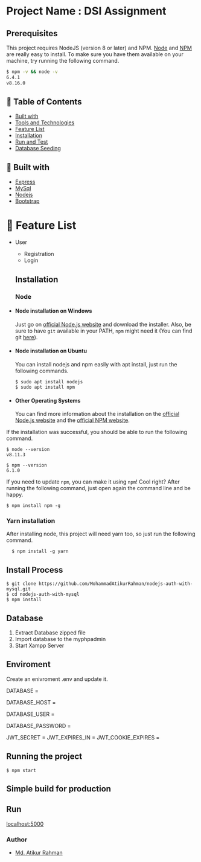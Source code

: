 # Project Name : DSI Assignment

## Prerequisites

This project requires NodeJS (version 8 or later) and NPM.
[Node](http://nodejs.org/) and [NPM](https://npmjs.org/) are really easy to install.
To make sure you have them available on your machine,
try running the following command.

```sh
$ npm -v && node -v
6.4.1
v8.16.0
```

## :bookmark: Table of Contents

- [Built with](#hammer-built-with)
- [Tools and Technologies](#gear-tools-and-technologies)
- [Feature List](#bookmark-feature-list)
- [Installation](#installation)
- [Run and Test](#run)
- [Database Seeding](#floppy_disk-database-seeding)

## :hammer: Built with

- [Express](https://expressjs.com/)
- [MySql](https://www.mysql.com/)
- [Nodejs](https://nodejs./)
- [Bootstrap](http://www.getbootstrap.com/)

# :bookmark: Feature List

- User

  - Registration
  - Login

  ## Installation

  ### Node

* #### Node installation on Windows

  Just go on [official Node.js website](https://nodejs.org/) and download the installer.
  Also, be sure to have `git` available in your PATH, `npm` might need it (You can find git [here](https://git-scm.com/)).

* #### Node installation on Ubuntu

  You can install nodejs and npm easily with apt install, just run the following commands.

      $ sudo apt install nodejs
      $ sudo apt install npm

* #### Other Operating Systems
  You can find more information about the installation on the [official Node.js website](https://nodejs.org/) and the [official NPM website](https://npmjs.org/).

If the installation was successful, you should be able to run the following command.

    $ node --version
    v8.11.3

    $ npm --version
    6.1.0

If you need to update `npm`, you can make it using `npm`! Cool right? After running the following command, just open again the command line and be happy.

    $ npm install npm -g

###

### Yarn installation

After installing node, this project will need yarn too, so just run the following command.

      $ npm install -g yarn

## Install Process

    $ git clone https://github.com/MohammadAtikurRahman/nodejs-auth-with-mysql.git
    $ cd nodejs-auth-with-mysql
    $ npm install

## Database

1. Extract Database zipped file
2. Import database to the myphpadmin
3. Start Xampp Server

## Enviroment

Create an enivroment .env and update it.

DATABASE = <database name>

DATABASE_HOST = <localhost>

DATABASE_USER = <database user>

DATABASE_PASSWORD = <database user password>

JWT_SECRET = <jwt secrets key>
JWT_EXPIRES_IN = <jwt expire date>
JWT_COOKIE_EXPIRES =<jwt cookie expires>

## Running the project

    $ npm start

## Simple build for production

## Run

[localhost:5000](http://localhost:5000)

### Author

- [Md. Atikur Rahman](https://github.com/MohammadAtikurRahman)
